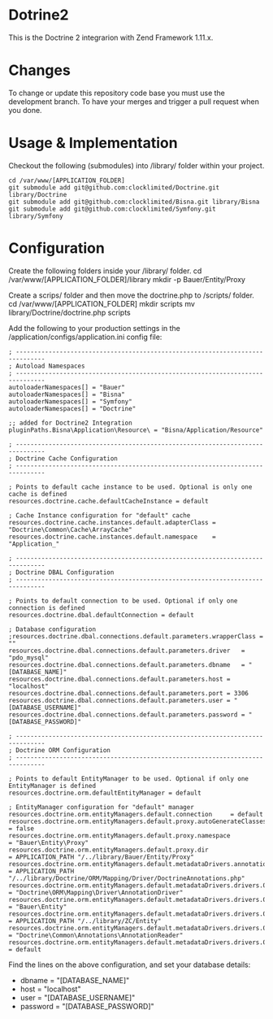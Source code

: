 # Dotrine2
This is the Doctrine 2 integrarion with Zend Framework 1.11.x.

# Changes
To change or update this repository code base you must use the development branch. To have your merges  and trigger a pull request when you done.

# Usage & Implementation
Checkout the following (submodules) into /library/ folder within your project.

	cd /var/www/[APPLICATION_FOLDER]
	git submodule add git@github.com:clocklimited/Doctrine.git library/Doctrine
	git submodule add git@github.com:clocklimited/Bisna.git library/Bisna
	git submodule add git@github.com:clocklimited/Symfony.git library/Symfony
	
# Configuration

Create the following folders inside your /library/ folder.
	cd /var/www/[APPLICATION_FOLDER]/library
	mkdir -p Bauer/Entity/Proxy

Create a scrips/ folder and then move the doctrine.php to /scripts/ folder.
	cd /var/www/[APPLICATION_FOLDER]
	mkdir scripts
	mv library/Doctrine/doctrine.php scripts
	
Add the following to your production settings in the /application/configs/application.ini config file:

	; ------------------------------------------------------------------------------
	; Autoload Namespaces
	; ------------------------------------------------------------------------------
	autoloaderNamespaces[] = "Bauer"
	autoloaderNamespaces[] = "Bisna"
	autoloaderNamespaces[] = "Symfony"
	autoloaderNamespaces[] = "Doctrine"

	;; added for Doctrine2 Integration
	pluginPaths.Bisna\Application\Resource\ = "Bisna/Application/Resource"

	; ------------------------------------------------------------------------------
	; Doctrine Cache Configuration
	; ------------------------------------------------------------------------------

	; Points to default cache instance to be used. Optional is only one cache is defined
	resources.doctrine.cache.defaultCacheInstance = default

	; Cache Instance configuration for "default" cache
	resources.doctrine.cache.instances.default.adapterClass = "Doctrine\Common\Cache\ArrayCache"
	resources.doctrine.cache.instances.default.namespace    = "Application_"

	; ------------------------------------------------------------------------------
	; Doctrine DBAL Configuration
	; ------------------------------------------------------------------------------

	; Points to default connection to be used. Optional if only one connection is defined
	resources.doctrine.dbal.defaultConnection = default

	; Database configuration
	;resources.doctrine.dbal.connections.default.parameters.wrapperClass = ""
	resources.doctrine.dbal.connections.default.parameters.driver   = "pdo_mysql"
	resources.doctrine.dbal.connections.default.parameters.dbname   = "[DATABASE_NAME]"
	resources.doctrine.dbal.connections.default.parameters.host = "localhost"
	resources.doctrine.dbal.connections.default.parameters.port = 3306
	resources.doctrine.dbal.connections.default.parameters.user = "[DATABASE_USERNAME]"
	resources.doctrine.dbal.connections.default.parameters.password = "[DATABASE_PASSWORD]"

	; ------------------------------------------------------------------------------
	; Doctrine ORM Configuration
	; ------------------------------------------------------------------------------

	; Points to default EntityManager to be used. Optional if only one EntityManager is defined
	resources.doctrine.orm.defaultEntityManager = default

	; EntityManager configuration for "default" manager
	resources.doctrine.orm.entityManagers.default.connection     = default
	resources.doctrine.orm.entityManagers.default.proxy.autoGenerateClasses = false
	resources.doctrine.orm.entityManagers.default.proxy.namespace           = "Bauer\Entity\Proxy"
	resources.doctrine.orm.entityManagers.default.proxy.dir                 = APPLICATION_PATH "/../library/Bauer/Entity/Proxy"
	resources.doctrine.orm.entityManagers.default.metadataDrivers.annotationRegistry.annotationFiles[]     = APPLICATION_PATH "/../library/Doctrine/ORM/Mapping/Driver/DoctrineAnnotations.php"
	resources.doctrine.orm.entityManagers.default.metadataDrivers.drivers.0.adapterClass          = "Doctrine\ORM\Mapping\Driver\AnnotationDriver"
	resources.doctrine.orm.entityManagers.default.metadataDrivers.drivers.0.mappingNamespace      = "Bauer\Entity"
	resources.doctrine.orm.entityManagers.default.metadataDrivers.drivers.0.mappingDirs[]         = APPLICATION_PATH "/../library/ZC/Entity"
	resources.doctrine.orm.entityManagers.default.metadataDrivers.drivers.0.annotationReaderClass = "Doctrine\Common\Annotations\AnnotationReader"
	resources.doctrine.orm.entityManagers.default.metadataDrivers.drivers.0.annotationReaderCache = default

Find the lines on the above configuration, and set your database details:

 * dbname   = "[DATABASE_NAME]"
 * host = "localhost"
 * user = "[DATABASE_USERNAME]"
 * password = "[DATABASE_PASSWORD]"

